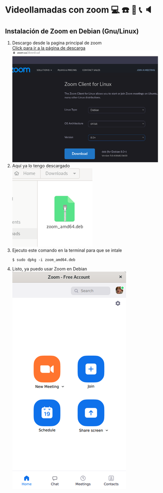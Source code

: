 # Videollamadas con zoom :computer: :phone: :iphone: :telephone_receiver: :speaker:
## Instalación de Zoom en Debian (Gnu/Linux)
1. Descargo desde la pagina principal de zoom  
	[Click para ir a la página de descarga](https://zoom.us/download "Dale click papu")  
![1.png](img/1.png)
2. Aquí ya lo tengo descargado  
![2.png](img/2.png)
3. Ejecuto este comando en la terminal para que se intale  
	```
	$ sudo dpkg -i zoom_amd64.deb
	```
4. Listo, ya puedo usar Zoom en Debian  
![3.png](img/3.png)

